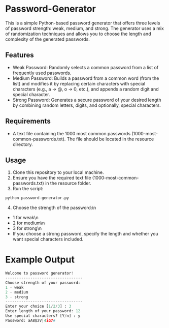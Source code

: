 # Password-Generator
This is a simple Python-based password generator that offers three levels of password strength: weak, medium, and strong. The generator uses a mix of randomization techniques and allows you to choose the length and complexity of the generated passwords.

## Features
* Weak Password: Randomly selects a common password from a list of frequently used passwords.
* Medium Password: Builds a password from a common word (from the list) and modifies it by replacing certain characters with special characters (e.g., a -> @, o -> 0, etc.), and appends a random digit and special character.
* Strong Password: Generates a secure password of your desired length by combining random letters, digits, and optionally, special characters.
## Requirements
* A text file containing the 1000 most common passwords (1000-most-common-passwords.txt). The file should be located in the resource directory.
## Usage
1. Clone this repository to your local machine.
2. Ensure you have the required text file (1000-most-common-passwords.txt) in the resource folder.
3. Run the script:
```bash
python password-generator.py
```
4. Choose the strength of the password:\n
* 1 for weak\n
* 2 for medium\n
* 3 for strong\n
* If you choose a strong password, specify the length and whether you want special characters included.
# Example Output
```python
Welcome to password generator!
----------------------------------
Choose strength of your password:
1 - weak
2 - medium
3 - strong
----------------------------------
Enter your choice [1/2/3] : 3
Enter length of your password: 12
Use special characters? [Y/n] : y
Password: aA8$zV|4iG7#
```
